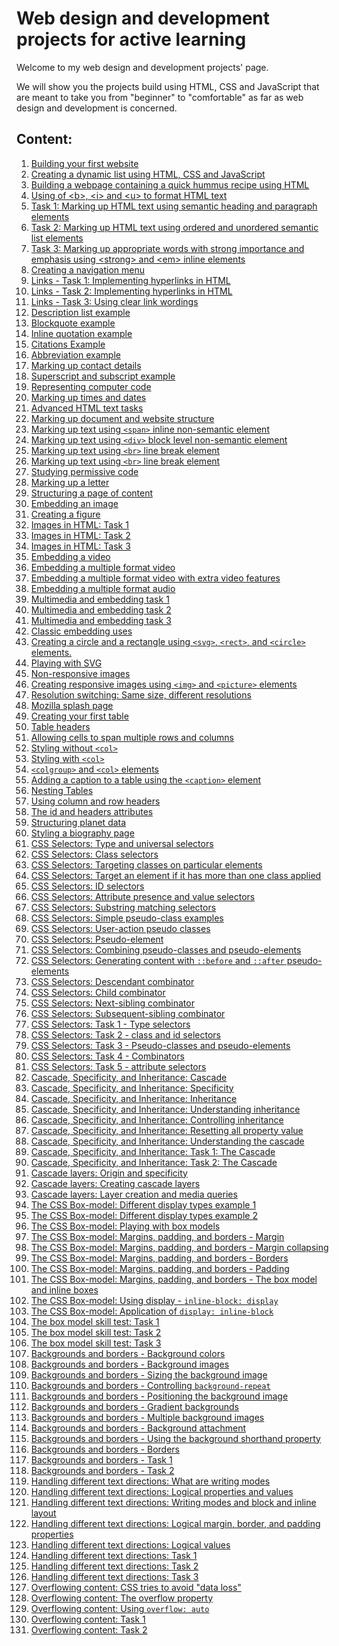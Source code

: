# Web design and development projects for active learning

Welcome to my web design and development projects' page. 

We will show you the projects build using HTML, CSS and JavaScript that are meant to take you from "beginner" to "comfortable" as far as web design and development is concerned. 

## Content:
<ol>
  <li><a href="https://github.com/olumpeter/web-projects/tree/main/1-test-site">
        Building your first website</a></li>
  <li><a href="https://github.com/olumpeter/web-projects/tree/main/2-dynamic-list">
        Creating a dynamic list using HTML, CSS and JavaScript</a></li>
  <li><a href="https://github.com/olumpeter/web-projects/tree/main/3-quick-hummus-recipe">
        Building a webpage containing a quick hummus recipe using HTML</a></li>
  <li><a href="https://github.com/olumpeter/web-projects/tree/main/4-bold-italic-underline">
        Using of &lt;b&gt;, &lt;i&gt; and &lt;u&gt; to format HTML text</a></li>
  <li><a href="https://github.com/olumpeter/web-projects/tree/main/5-task-1-headings-paragraphs">
        Task 1: Marking up HTML text using semantic heading and paragraph elements</a></li>
  <li><a href="https://github.com/olumpeter/web-projects/tree/main/6-task-2-lists-headings-paragraphs">
        Task 2: Marking up HTML text using ordered and unordered semantic list elements</a></li>
  <li><a href="https://github.com/olumpeter/web-projects/tree/main/7-task-3-emphasis-importance">
        Task 3: Marking up appropriate words with strong importance and emphasis using &lt;strong&gt; and &lt;em&gt; inline elements</a></li>
  <li><a href="https://github.com/olumpeter/web-projects/tree/main/8-navigation-menu">
        Creating a navigation menu</a></li>
  <li><a href="https://github.com/olumpeter/web-projects/tree/main/9-links-task-1-whales">
        Links - Task 1: Implementing hyperlinks in HTML</a></li>
  <li><a href="https://github.com/olumpeter/web-projects/tree/main/10-links-task-2-relative-absolute-paths-document-fragments">
        Links - Task 2: Implementing hyperlinks in HTML</a></li>
  <li><a href="https://github.com/olumpeter/web-projects/tree/main/11-links-task-3-good-link-text">
        Links - Task 3: Using clear link wordings</a></li>
  <li><a href="https://github.com/olumpeter/web-projects/tree/main/12-description-list-example">
        Description list example</a></li>
  <li><a href="https://github.com/olumpeter/web-projects/tree/main/13-blockquote-example">
        Blockquote example</a></li>
  <li><a href="https://github.com/olumpeter/web-projects/tree/main/14-inline-quotation-example">
        Inline quotation example</a></li>
  <li><a href="https://github.com/olumpeter/web-projects/tree/main/15-citations-example">
        Citations Example</a></li>
  <li><a href="https://github.com/olumpeter/web-projects/tree/main/16-abbreviation-example">
        Abbreviation example</a></li>
  <li><a href="https://github.com/olumpeter/web-projects/tree/main/17-contact-details-example">
        Marking up contact details</a></li>
  <li><a href="https://github.com/olumpeter/web-projects/tree/main/18-superscript-and-subscript">
        Superscript and subscript example</a></li>
  <li><a href="https://github.com/olumpeter/web-projects/tree/main/19-representing-computer-code">
        Representing computer code</a></li>
  <li><a href="https://github.com/olumpeter/web-projects/tree/main/20-times-and-dates">
        Marking up times and dates</a></li>
  <li><a href="https://github.com/olumpeter/web-projects/tree/main/21-Advanced-HTML-text-tasks">
        Advanced HTML text tasks</a></li>
  <li><a href="https://github.com/olumpeter/web-projects/tree/main/22-HTML-for-structuring-content">
        Marking up document and website structure</a></li>
  <li><a href="https://github.com/olumpeter/web-projects/tree/main/23-non-semanic-wrappers/span">
        Marking up text using <code>&lt;span&gt;</code> inline non-semantic element</a></li>
  <li><a href="https://github.com/olumpeter/web-projects/tree/main/23-non-semanic-wrappers/div">
        Marking up text using <code>&lt;div&gt;</code> block level non-semantic element</a></li>
  <li><a href="https://github.com/olumpeter/web-projects/tree/main/24-line-breaks-and-horizontal-rules/line-break-element">
        Marking up text using <code>&lt;br&gt;</code> line break element</a></li>
  <li><a href="https://github.com/olumpeter/web-projects/tree/main/24-line-breaks-and-horizontal-rules/thematic-break-element">
        Marking up text using <code>&lt;br&gt;</code> line break element</a></li>
  <li><a href="https://github.com/olumpeter/web-projects/tree/main/25-studying-permissive-code">
        Studying permissive code</li>
  <li><a href="https://github.com/olumpeter/web-projects/tree/main/26-marking-up-a-letter">
        Marking up a letter</li>
  <li><a href="https://github.com/olumpeter/web-projects/tree/main/27-structuring-a-page-of-content">
        Structuring a page of content</li>
  <li><a href="https://github.com/olumpeter/web-projects/tree/main/28-embedding-an-image">
        Embedding an image</li>
  <li><a href="https://github.com/olumpeter/web-projects/tree/main/29-creating-a-figure">
        Creating a figure</li>
  <li><a href="https://github.com/olumpeter/web-projects/tree/main/30-images-in-html/Task-1">
        Images in HTML: Task 1</li>
  <li><a href="https://github.com/olumpeter/web-projects/tree/main/30-images-in-html/Task-2">
        Images in HTML: Task 2</li>
  <li><a href="https://github.com/olumpeter/web-projects/tree/main/30-images-in-html/Task-3">
        Images in HTML: Task 3</li>
  <li><a href="https://github.com/olumpeter/web-projects/tree/main/31-embedding-a-video/Task-3">
        Embedding a video</li>
  <li><a href="https://github.com/olumpeter/web-projects/tree/main/32-embedding-a-multiple-format-video">
        Embedding a multiple format video</li>
  <li><a href="https://github.com/olumpeter/web-projects/tree/main/33-embedding-a-multiple-format-video-with-extra-video-features">
        Embedding a multiple format video with extra video features</li>
  <li><a href="https://github.com/olumpeter/web-projects/tree/main/34-embedding-a-multiple-format-audio">
        Embedding a multiple format audio</li>
  <li><a href="https://github.com/olumpeter/web-projects/tree/main/35-multimedia-and-embedding-tasks/task-1">
        Multimedia and embedding task 1</li>
  <li><a href="https://github.com/olumpeter/web-projects/tree/main/35-multimedia-and-embedding-tasks/task-2">
        Multimedia and embedding task 2</li>
  <li><a href="https://github.com/olumpeter/web-projects/tree/main/35-multimedia-and-embedding-tasks/task-3">
        Multimedia and embedding task 3</li>
  <li><a href="https://github.com/olumpeter/web-projects/tree/main/36-classic-embedding-uses">
        Classic embedding uses</li>
  <li><a href="https://github.com/olumpeter/web-projects/tree/main/37-creates-a-circle-and-a-rectangle">
        Creating a circle and a rectangle using <code>&lt;svg&gt;</code>, <code>&lt;rect&gt;</code>, and  <code>&lt;circle&gt;</code> elements.</li>
  <li><a href="https://github.com/olumpeter/web-projects/tree/main/38-playing-with-svg">
        Playing with SVG</li>
  <li><a href="https://github.com/olumpeter/web-projects/tree/main/39-non-responsive-images">
        Non-responsive images</li>
  <li><a href="https://github.com/olumpeter/web-projects/tree/main/40-responsive-images">
        Creating responsive images  using <code>&lt;img&gt;</code> and <code>&lt;picture&gt;</code> elements</li>
  <li><a href="https://github.com/olumpeter/web-projects/tree/main/41-resolution-switching-images">
        Resolution switching: Same size, different resolutions</li>
  <li><a href="https://github.com/olumpeter/web-projects/tree/main/42-mozilla-splash-page">
        Mozilla splash page</li>
  <li><a href="https://github.com/olumpeter/web-projects/tree/main/43-creating-your-first-table">
        Creating your first table</li>
  <li><a href="https://github.com/olumpeter/web-projects/tree/main/44-table-headers">
        Table headers</li>
  <li><a href="https://github.com/olumpeter/web-projects/tree/main/45-allowing-cells-to-span-multiple-rows-and-columns">
        Allowing cells to span multiple rows and columns</li>
  <li><a href="https://github.com/olumpeter/web-projects/tree/main/46-styling-without-col-element">
        Styling without <code>&lt;col&gt;</code></li>
  <li><a href="https://github.com/olumpeter/web-projects/tree/main/47-styling-with-col-element">
        Styling with <code>&lt;col&gt;</code></li>
  <li><a href="https://github.com/olumpeter/web-projects/tree/main/48-colgroup-and-col">
        <code>&lt;colgroup&gt;</code> and <code>&lt;col&gt;</code> elements</li>
  <li><a href="https://github.com/olumpeter/web-projects/tree/main/49-adding-a-caption-to-a-table">
        Adding a caption to a table using the <code>&lt;caption&gt;</code> element</li>
  <li><a href="https://github.com/olumpeter/web-projects/tree/main/51-nesting-tables">
        Nesting Tables</li>
  <li><a href="https://github.com/olumpeter/web-projects/tree/main/52-using-column-and-row-headers">
        Using column and row headers</li>
  <li><a href="https://github.com/olumpeter/web-projects/tree/main/53-the-id-and-headers-attributes">
        The id and headers attributes</li>
  <li><a href="https://github.com/olumpeter/web-projects/tree/main/54-structuring-planet-data">
        Structuring planet data</li>
  <li><a href="https://github.com/olumpeter/web-projects/tree/main/55-styling-a-biography-page">
        Styling a biography page</li>
  <li><a href="https://github.com/olumpeter/web-projects/tree/main/56-css-selectors/1-type-and-universal">
        CSS Selectors: Type and universal selectors</li>
  <li><a href="https://github.com/olumpeter/web-projects/tree/main/56-css-selectors/2a-class">
        CSS Selectors: Class selectors</li>
  <li><a href="https://github.com/olumpeter/web-projects/tree/main/56-css-selectors/2b-targeting-classes-on-particular-elements">
        CSS Selectors: Targeting classes on particular elements</li>
  <li><a href="https://github.com/olumpeter/web-projects/tree/main/56-css-selectors/2c-targetting-an-element-if-it-has-more-than-one-class-applied">
        CSS Selectors: Target an element if it has more than one class applied</li>
  <li><a href="https://github.com/olumpeter/web-projects/tree/main/56-css-selectors/2c-targetting-an-element-if-it-has-more-than-one-class-applied">
        CSS Selectors: ID selectors</li>
  <li><a href="https://github.com/olumpeter/web-projects/tree/main/56-css-selectors/5a-presence-and-value-selectors">
        CSS Selectors: Attribute presence and value selectors</li>
  <li><a href="https://github.com/olumpeter/web-projects/tree/main/56-css-selectors/5b-substring-matching-selectors">
        CSS Selectors: Substring matching selectors</li>
  <li><a href="https://github.com/olumpeter/web-projects/tree/main/56-css-selectors/6a-simple-pseudo-class-example">
        CSS Selectors: Simple pseudo-class examples</li>
  <li><a href="https://github.com/olumpeter/web-projects/tree/main/56-css-selectors/6a-simple-pseudo-class-example">
        CSS Selectors: User-action pseudo classes</li>
  <li><a href="https://github.com/olumpeter/web-projects/tree/main/56-css-selectors/7a-pseudo-elements">
        CSS Selectors: Pseudo-element</li>
  <li><a href="https://github.com/olumpeter/web-projects/tree/main/56-css-selectors/7b-combining-pseudo-classes-and-pseudo-elements">
        CSS Selectors: Combining pseudo-classes and pseudo-elements</li>
  <li><a href="https://github.com/olumpeter/web-projects/tree/main/56-css-selectors/7c-generating-content-with-before-and-after-pseudo-elements">
        CSS Selectors: Generating content with <code>::before</code> and <code>::after</code> pseudo-elements</li>
  <li><a href="https://github.com/olumpeter/web-projects/tree/main/56-css-selectors/8a-descendant-combinator">
        CSS Selectors: Descendant combinator</li>
  <li><a href="https://github.com/olumpeter/web-projects/tree/main/56-css-selectors/8b-child-combinator">
        CSS Selectors: Child combinator</li>
  <li><a href="https://github.com/olumpeter/web-projects/tree/main/56-css-selectors/8c-next-sibling-combinator">
        CSS Selectors: Next-sibling combinator</li>
  <li><a href="https://github.com/olumpeter/web-projects/tree/main/56-css-selectors/8d-subsequent-sibling-combinator">
        CSS Selectors: Subsequent-sibling combinator</li>
  <li><a href="https://github.com/olumpeter/web-projects/tree/main/56-css-selectors/task-1-type-selectors">
        CSS Selectors: Task 1 - Type selectors</li>
  <li><a href="https://github.com/olumpeter/web-projects/tree/main/56-css-selectors/task-2-class-and-id-selectors">
        CSS Selectors: Task 2 - class and id selectors</li>
  <li><a href="https://github.com/olumpeter/web-projects/tree/main/56-css-selectors/task-3-pseudo-classes-and-pseudo-elements">
        CSS Selectors: Task 3 - Pseudo-classes and pseudo-elements</li>
  <li><a href="https://github.com/olumpeter/web-projects/tree/main/56-css-selectors/task-4-combinators">
        CSS Selectors: Task 4 - Combinators</li>
  <li><a href="https://github.com/olumpeter/web-projects/tree/main/56-css-selectors/task-5-attribute-selectors">
        CSS Selectors: Task 5 - attribute selectors</li>
  <li><a href="https://github.com/olumpeter/web-projects/tree/main/57-cascade-specificity-and-inheritance/57a-cascade">
        Cascade, Specificity, and Inheritance: Cascade</li>
  <li><a href="https://github.com/olumpeter/web-projects/tree/main/57-cascade-specificity-and-inheritance/57b-specificity">
        Cascade, Specificity, and Inheritance: Specificity</li>
  <li><a href="https://github.com/olumpeter/web-projects/tree/main/57-cascade-specificity-and-inheritance/57c-inheritance">
        Cascade, Specificity, and Inheritance: Inheritance</li>
  <li><a href="https://github.com/olumpeter/web-projects/tree/main/57-cascade-specificity-and-inheritance/57d-understanding-inheritance">
        Cascade, Specificity, and Inheritance: Understanding inheritance</li>
  <li><a href="https://github.com/olumpeter/web-projects/tree/main/57-cascade-specificity-and-inheritance/57e-controlling-inheritance">
        Cascade, Specificity, and Inheritance: Controlling inheritance</li>
  <li><a href="https://github.com/olumpeter/web-projects/tree/main/57-cascade-specificity-and-inheritance/57f-resetting-all-property-values">
        Cascade, Specificity, and Inheritance: Resetting all property value</li>
  <li><a href="https://github.com/olumpeter/web-projects/tree/main/57-cascade-specificity-and-inheritance/57g-understanding-the-cascade">
        Cascade, Specificity, and Inheritance: Understanding the cascade</li>
  <li><a href="https://github.com/olumpeter/web-projects/tree/main/57-cascade-specificity-and-inheritance/57h-the-cascade-task-1">
        Cascade, Specificity, and Inheritance: Task 1: The Cascade</li>
  <li><a href="https://github.com/olumpeter/web-projects/tree/main/57-cascade-specificity-and-inheritance/57i-the-cascade-task-2">
        Cascade, Specificity, and Inheritance: Task 2: The Cascade</li>
  <li><a href="https://github.com/olumpeter/web-projects/tree/main/58-cascade-layers/58a-origin-and-specificity">
        Cascade layers: Origin and specificity</li>
  <li><a href="https://github.com/olumpeter/web-projects/tree/main/58-cascade-layers/58b-creating-cascade-layers">
        Cascade layers: Creating cascade layers</li>
  <li><a href="https://github.com/olumpeter/web-projects/tree/main/58-cascade-layers/58c-layer-creation-and-media-queries">
        Cascade layers: Layer creation and media queries</li>
  <li><a href="https://github.com/olumpeter/web-projects/tree/main/59-the-css-box-model/59a-examples-of-different-display-types/example-1">
        The CSS Box-model: Different display types example 1</li>
  <li><a href="https://github.com/olumpeter/web-projects/tree/main/59-the-css-box-model/59a-examples-of-different-display-types/example-2">
        The CSS Box-model: Different display types example 2</li>
  <li><a href="https://github.com/olumpeter/web-projects/tree/main/59-the-css-box-model/59b-playing-with-box-models">
        The CSS Box-model: Playing with box models</li>
  <li><a href="https://github.com/olumpeter/web-projects/tree/main/59-the-css-box-model/59c-margins-padding-and-borders/a-margin">
        The CSS Box-model: Margins, padding, and borders - Margin</li>
  <li><a href="https://github.com/olumpeter/web-projects/tree/main/59-the-css-box-model/59c-margins-padding-and-borders/b-margin-collapsing">
        The CSS Box-model: Margins, padding, and borders - Margin collapsing</li>
  <li><a href="https://github.com/olumpeter/web-projects/tree/main/59-the-css-box-model/59c-margins-padding-and-borders/c-border">
        The CSS Box-model: Margins, padding, and borders - Borders</li>
  <li><a href="https://github.com/olumpeter/web-projects/tree/main/59-the-css-box-model/59c-margins-padding-and-borders/d-padding">
        The CSS Box-model: Margins, padding, and borders - Padding</li>
  <li><a href="https://github.com/olumpeter/web-projects/tree/main/59-the-css-box-model/59c-margins-padding-and-borders/e-the-box-model-and-inline-boxes">
        The CSS Box-model: Margins, padding, and borders - The box model and inline boxes</li>
  <li><a href="https://github.com/olumpeter/web-projects/tree/main/59-the-css-box-model/59c-margins-padding-and-borders/f-using-display-inline-block">
        The CSS Box-model: Using display - <code>inline-block: display</code></li>
  <li><a href="https://github.com/olumpeter/web-projects/tree/main/59-the-css-box-model/59c-margins-padding-and-borders/g-application-of-display-inline-block">
        The CSS Box-model: Application of <code>display: inline-block</code></li>
  <li><a href="https://github.com/olumpeter/web-projects/tree/main/59-the-css-box-model/59d-test-your-skills/a-task-1">
        The box model skill test: Task 1</li>
  <li><a href="https://github.com/olumpeter/web-projects/tree/main/59-the-css-box-model/59d-test-your-skills/b-task-2">
        The box model skill test: Task 2</li>
  <li><a href="https://github.com/olumpeter/web-projects/tree/main/59-the-css-box-model/59d-test-your-skills/c-task-3">
        The box model skill test: Task 3</li>
  <li><a href="https://github.com/olumpeter/web-projects/tree/main/60-backgrounds-and-borders/a-background-colors">
        Backgrounds and borders - Background colors</li>
  <li><a href="https://github.com/olumpeter/web-projects/tree/main/60-backgrounds-and-borders/b-background-images">
        Backgrounds and borders - Background images</li>
  <li><a href="https://github.com/olumpeter/web-projects/tree/main/60-backgrounds-and-borders/c-controlling-background-repeat">
        Backgrounds and borders - Sizing the background image</li>
  <li><a href="https://github.com/olumpeter/web-projects/tree/main/60-backgrounds-and-borders/d-sizing-the-background-image">
        Backgrounds and borders - Controlling <code>background-repeat</code></li>
  <li><a href="https://github.com/olumpeter/web-projects/tree/main/60-backgrounds-and-borders/e-positioning-the-background-image">
        Backgrounds and borders - Positioning the background image</li>
  <li><a href="https://github.com/olumpeter/web-projects/tree/main/60-backgrounds-and-borders/f-gradient-backgrounds">
        Backgrounds and borders - Gradient backgrounds</li>
  <li><a href="https://github.com/olumpeter/web-projects/tree/main/60-backgrounds-and-borders/g-multiple-background-images">
        Backgrounds and borders - Multiple background images</li>
  <li><a href="https://github.com/olumpeter/web-projects/tree/main/60-backgrounds-and-borders/h-background-attachment">
        Backgrounds and borders - Background attachment</li>
  <li><a href="https://github.com/olumpeter/web-projects/tree/main/60-backgrounds-and-borders/j-using-the-background-shorthand-property">
        Backgrounds and borders - Using the background shorthand property</li>
  <li><a href="https://github.com/olumpeter/web-projects/tree/main/60-backgrounds-and-borders/k-borders">
        Backgrounds and borders - Borders</li>
  <li><a href="https://github.com/olumpeter/web-projects/tree/main/60-backgrounds-and-borders/m-task-1">
        Backgrounds and borders - Task 1</li>
  <li><a href="https://github.com/olumpeter/web-projects/tree/main/60-backgrounds-and-borders/n-task-2">
        Backgrounds and borders - Task 2</li>
  <li><a href="https://github.com/olumpeter/web-projects/tree/main/61-handling-different-text-directions/a-what-are-writing-modes">
        Handling different text directions: What are writing modes</li>
  <li><a href="https://github.com/olumpeter/web-projects/tree/main/61-handling-different-text-directions/b-writing-modes-and-block-and-inline-layout">
        Handling different text directions: Logical properties and values</li>
  <li><a href="https://github.com/olumpeter/web-projects/tree/main/61-handling-different-text-directions/c-logical-properties-and-values">
        Handling different text directions: Writing modes and block and inline layout</li>
  <li><a href="https://github.com/olumpeter/web-projects/tree/main/61-handling-different-text-directions/d-logical-margin-border-and-padding-properties">
        Handling different text directions: Logical margin, border, and padding properties</li>
  <li><a href="https://github.com/olumpeter/web-projects/tree/main/61-handling-different-text-directions/e-logical-values">
        Handling different text directions: Logical values</li>
  <li><a href="https://github.com/olumpeter/web-projects/tree/main/61-handling-different-text-directions/f-task-1">
        Handling different text directions: Task 1</li>
  <li><a href="https://github.com/olumpeter/web-projects/tree/main/61-handling-different-text-directions/g-task-2">
        Handling different text directions: Task 2</li>
  <li><a href="https://github.com/olumpeter/web-projects/tree/main/61-handling-different-text-directions/h-task-3">
        Handling different text directions: Task 3</li>
  <li><a href="https://github.com/olumpeter/web-projects/tree/main/62-overflowing-content/a-what-is-overflow">
        Overflowing content: CSS tries to avoid &quot;data loss&quot;</li>
  <li><a href="https://github.com/olumpeter/web-projects/tree/main/62-overflowing-content/b-the-overflow-property">
        Overflowing content: The overflow property</li>
  <li><a href="https://github.com/olumpeter/web-projects/tree/main/62-overflowing-content/c-the-overflow-property-value-of-auto">
        Overflowing content: Using <code>overflow: auto</code></li>
  <li><a href="https://github.com/olumpeter/web-projects/tree/main/62-overflowing-content/d-task-1">
        Overflowing content: Task 1</li>
  <li><a href="https://github.com/olumpeter/web-projects/tree/main/62-overflowing-content/e-task-2">
        Overflowing content: Task 2</li>
</ol>
